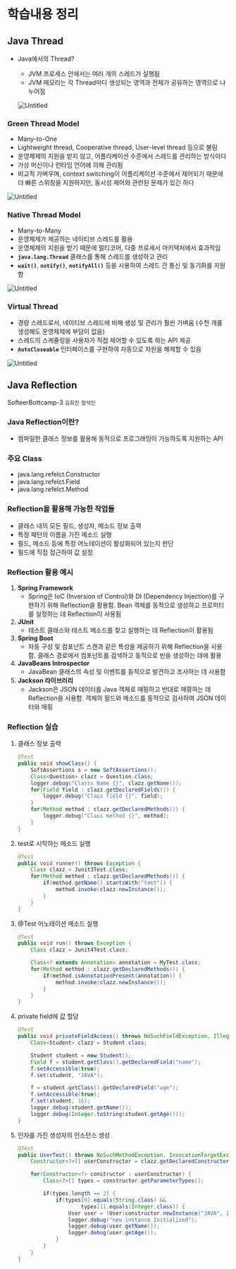# 학습내용 정리

## Java Thread

- Java에서의 Thread?
    - JVM 프로세스 안에서는 여러 개의 스레드가 실행됨
    - JVM 메모리는 각 Thread마다 생성되는 영역과 전체가 공유하는 영역으로 나누어짐

  ![Untitled](https://prod-files-secure.s3.us-west-2.amazonaws.com/09de7564-c4ad-4ce2-b25c-d8da1e7a3275/9bc4bb68-5535-4388-970a-12ba0113b53d/Untitled.png)


### Green Thread Model

- Many-to-One
- Lightweight thread, Cooperative thread, User-level thread 등으로 불림
- 운영체제의 지원을 받지 않고, 어플리케이션 수준에서 스레드를 관리하는 방식이다
- 가상 머신이나 런타임 언어에 의해 관리됨
- 비교적 가벼우며, context switching이 어플리케이션 수준에서 제어되기 때문에 더 빠른 스위칭을 지원하지만, 동시성 제어와 관련된 문제가 있긴 하다

![Untitled](https://prod-files-secure.s3.us-west-2.amazonaws.com/09de7564-c4ad-4ce2-b25c-d8da1e7a3275/4cde8f0f-29f5-41b6-9a83-42e62f3b1a6c/Untitled.png)

### Native Thread Model

- Many-to-Many
- 운영체제가 제공하는 네이티브 스레드를 활용
- 운영체제의 지원을 받기 때문에 멀티코어, 다중 프로세서 아키텍처에서 효과적임
- **`java.lang.Thread`** 클래스를 통해 스레드를 생성하고 관리
- **`wait()`**, **`notify()`**, **`notifyAll()`** 등을 사용하여 스레드 간 통신 및 동기화를 지원함

![Untitled](https://prod-files-secure.s3.us-west-2.amazonaws.com/09de7564-c4ad-4ce2-b25c-d8da1e7a3275/070fabf9-e4fe-49cf-9084-ce72c5237304/Untitled.png)

### Virtual Thread

- 경량 스레드로서, 네이티브 스레드에 비해 생성 및 관리가 훨씬 가벼움 (수천 개를 생성해도 운영체제에 부담이 없음)
- 스레드의 스케쥴링을 사용자가 직접 제어할 수 있도록 하는 API 제공
- **`AutoCloseable`** 인터페이스를 구현하여 자동으로 자원을 해제할 수 있음

![Untitled](https://prod-files-secure.s3.us-west-2.amazonaws.com/09de7564-c4ad-4ce2-b25c-d8da1e7a3275/569f9025-7261-42a4-97ac-cccbd2a5f70b/Untitled.png)

## Java Reflection

SofteerBottcamp-3 `김희진` `정석인`

### Java Reflection이란?

- 컴파일한 클래스 정보를 활용해 동적으로 프로그래밍이 가능하도록 지원하는 API

### 주요 Class

- java.lang.refelct.Constructor
- java.lang.refelct.Field
- java.lang.refelct.Method

### Reflection을 활용해 가능한 작업들

- 클래스 내의 모든 필드, 생성자, 메소드 정보 출력
- 특정 패턴의 이름을 가진 메소드 실행
- 필드, 메소드 등에 특정 어노테이션이 활성화되어 있는지 판단
- 필드에 직접 접근하여 값 설정

### Reflection 활용 예시

1. **Spring Framework**
    - Spring은 IoC (Inversion of Control)와 DI (Dependency Injection)를 구현하기 위해 Reflection을 활용함. Bean 객체를 동적으로 생성하고 프로퍼티를 설정하는 데 Reflection이 사용됨
2. **JUnit**
    - 테스트 클래스와 테스트 메소드를 찾고 실행하는 데 Reflection이 활용됨
3. **Spring Boot**
    - 자동 구성 및 컴포넌트 스캔과 같은 특성을 제공하기 위해 Reflection을 사용함. 클래스 경로에서 컴포넌트를 검색하고 동적으로 빈을 생성하는 데에 활용
4. **JavaBeans Introspector**
    - JavaBean 클래스의 속성 및 이벤트를 동적으로 발견하고 조사하는 데 사용함
5. **Jackson 라이브러리**
    - Jackson은 JSON 데이터를 Java 객체로 매핑하고 반대로 매핑하는 데 Reflection을 사용함. 객체의 필드와 메소드를 동적으로 검사하여 JSON 데이터와 매핑


### Reflection 실습

1. 클래스 정보 출력

    ```java
    @Test
    public void showClass() {
        SoftAssertions s = new SoftAssertions();
        Class<Question> clazz = Question.class;
        logger.debug("Classs Name {}", clazz.getName());
        for(Field field : clazz.getDeclaredFields()) {
            logger.debug("Class field {}", field);
        }
        for(Method method : clazz.getDeclaredMethods()) {
            logger.debug("Class method {}", method);
        }
    }
    ```

2. test로 시작하는 메소드 실행

    ```java
    @Test
    public void runner() throws Exception {
        Class clazz = Junit3Test.class;
        for(Method method : clazz.getDeclaredMethods()) {
            if(method.getName().startsWith("test")) {
                method.invoke(clazz.newInstance());
            }
        }
    }
    ```

3. @Test 어노테이션 메소드 실행

    ```java
    @Test
    public void run() throws Exception {
        Class clazz = Junit4Test.class;
    
        Class<? extends Annotation> annotation = MyTest.class;
        for(Method method : clazz.getDeclaredMethods()) {
            if(method.isAnnotationPresent(annotation)) {
                method.invoke(clazz.newInstance());
            }
        }
    }
    ```

4. private field에 값 할당

    ```java
    @Test
    public void privateFieldAccess() throws NoSuchFieldException, IllegalAccessException {
        Class<Student> clazz = Student.class;
    
        Student student = new Student();
        Field f = student.getClass().getDeclaredField("name");
        f.setAccessible(true);
        f.set(student, "JAVA");
    
        f = student.getClass().getDeclaredField("age");
        f.setAccessible(true);
        f.set(student, 16);
        logger.debug(student.getName());
        logger.debug(Integer.toString(student.getAge()));
    }
    ```

5. 인자를 가진 생성자의 인스턴스 생성

    ```java
    @Test
    public UserTest() throws NoSuchMethodException, InvocationTargetException, InstantiationException, IllegalAccessException {
        Constructor<?>[] userConstructor = clazz.getDeclaredConstructors();
    
        for(Constructor<?> constructor : userConstructor) {
            Class<?>[] types = constructor.getParameterTypes();
    
            if(types.length == 2) {
                if(types[0].equals(String.class) &&
                        types[1].equals(Integer.class)) {
                    User user = (User)constructor.newInstance("JAVA", 15);
                    logger.debug("new instance Initialized");
                    logger.debug(user.getName());
                    logger.debug(user.getAge());
                }
            }
        }
    }
    ```
